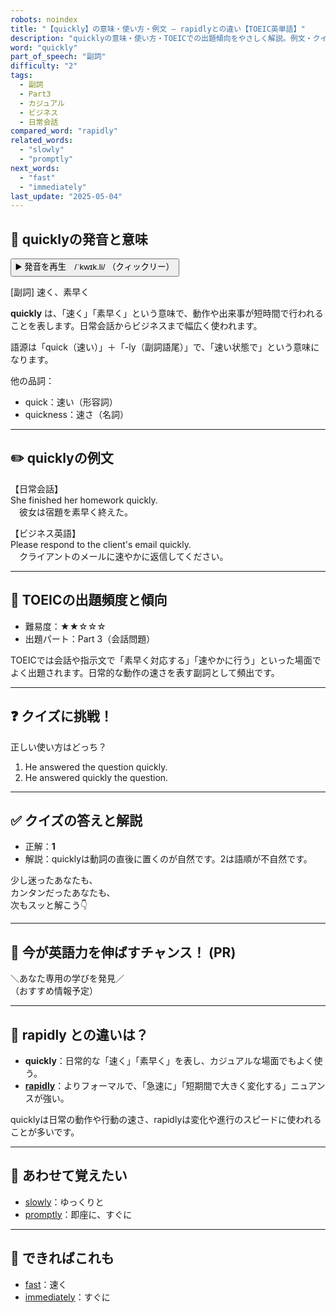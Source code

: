 ```yaml
---
robots: noindex
title: "【quickly】の意味・使い方・例文 ― rapidlyとの違い【TOEIC英単語】"
description: "quicklyの意味・使い方・TOEICでの出題傾向をやさしく解説。例文・クイズ付きでrapidlyとの違いもわかりやすく学べます。"
word: "quickly"
part_of_speech: "副詞"
difficulty: "2"
tags:
  - 副詞
  - Part3
  - カジュアル
  - ビジネス
  - 日常会話
compared_word: "rapidly"
related_words:
  - "slowly"
  - "promptly"
next_words:
  - "fast"
  - "immediately"
last_update: "2025-05-04"
---
```


## 🔰 quicklyの発音と意味

<button class="play-audio" onclick="playTTS('quickly')">
  <span class="play-audio-main">
    ▶️ 発音を再生　/ˈkwɪk.li/
  </span>
  <span class="play-audio-sub">
    （クィックリー）
  </span>
</button>

[副詞] 速く、素早く

**quickly** は、「速く」「素早く」という意味で、動作や出来事が短時間で行われることを表します。日常会話からビジネスまで幅広く使われます。

語源は「quick（速い）」＋「-ly（副詞語尾）」で、「速い状態で」という意味になります。

他の品詞：  
- quick：速い（形容詞）
- quickness：速さ（名詞）

---

## ✏️ quicklyの例文

【日常会話】  
She finished her homework quickly.  
　彼女は宿題を素早く終えた。

【ビジネス英語】  
Please respond to the client's email quickly.  
　クライアントのメールに速やかに返信してください。

---

## 🎯 TOEICの出題頻度と傾向

- 難易度：★★☆☆☆
- 出題パート：Part 3（会話問題）

TOEICでは会話や指示文で「素早く対応する」「速やかに行う」といった場面でよく出題されます。日常的な動作の速さを表す副詞として頻出です。

---

## ❓ クイズに挑戦！

正しい使い方はどっち？

1. He answered the question quickly.  
2. He answered quickly the question.

---

## ✅ クイズの答えと解説

- 正解：**1**
- 解説：quicklyは動詞の直後に置くのが自然です。2は語順が不自然です。

少し迷ったあなたも、  
カンタンだったあなたも、  
次もスッと解こう👇️

---

## 🚀 今が英語力を伸ばすチャンス！ (PR)

<div class="info-center">
＼あなた専用の学びを発見／<br>  
（おすすめ情報予定）
</div>

---

## 🤔  rapidly との違いは？

- **quickly**：日常的な「速く」「素早く」を表し、カジュアルな場面でもよく使う。
- **[rapidly](/word/rapidly)**：よりフォーマルで、「急速に」「短期間で大きく変化する」ニュアンスが強い。

quicklyは日常の動作や行動の速さ、rapidlyは変化や進行のスピードに使われることが多いです。

---

## 🧩 あわせて覚えたい

- [slowly](/word/slowly)：ゆっくりと
- [promptly](/word/promptly)：即座に、すぐに

---

## 📖 できればこれも

- [fast](/word/fast)：速く
- [immediately](/word/immediately)：すぐに

<!-- cvid: aid27_bid22 -->
